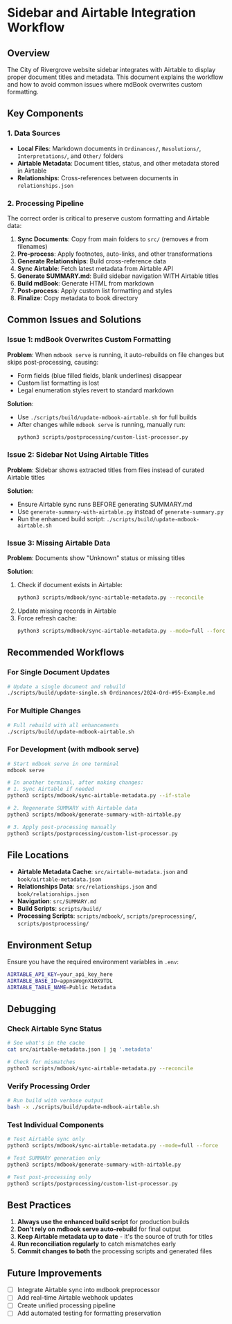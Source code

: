 # Sidebar and Airtable Integration Workflow

## Overview

The City of Rivergrove website sidebar integrates with Airtable to display proper document titles and metadata. This document explains the workflow and how to avoid common issues where mdBook overwrites custom formatting.

## Key Components

### 1. Data Sources

- **Local Files**: Markdown documents in `Ordinances/`, `Resolutions/`, `Interpretations/`, and `Other/` folders
- **Airtable Metadata**: Document titles, status, and other metadata stored in Airtable
- **Relationships**: Cross-references between documents in `relationships.json`

### 2. Processing Pipeline

The correct order is critical to preserve custom formatting and Airtable data:

1. **Sync Documents**: Copy from main folders to `src/` (removes `#` from filenames)
2. **Pre-process**: Apply footnotes, auto-links, and other transformations
3. **Generate Relationships**: Build cross-reference data
4. **Sync Airtable**: Fetch latest metadata from Airtable API
5. **Generate SUMMARY.md**: Build sidebar navigation WITH Airtable titles
6. **Build mdBook**: Generate HTML from markdown
7. **Post-process**: Apply custom list formatting and styles
8. **Finalize**: Copy metadata to book directory

## Common Issues and Solutions

### Issue 1: mdBook Overwrites Custom Formatting

**Problem**: When `mdbook serve` is running, it auto-rebuilds on file changes but skips post-processing, causing:
- Form fields (blue filled fields, blank underlines) disappear
- Custom list formatting is lost
- Legal enumeration styles revert to standard markdown

**Solution**: 
- Use `./scripts/build/update-mdbook-airtable.sh` for full builds
- After changes while `mdbook serve` is running, manually run:
  ```bash
  python3 scripts/postprocessing/custom-list-processor.py
  ```

### Issue 2: Sidebar Not Using Airtable Titles

**Problem**: Sidebar shows extracted titles from files instead of curated Airtable titles

**Solution**:
- Ensure Airtable sync runs BEFORE generating SUMMARY.md
- Use `generate-summary-with-airtable.py` instead of `generate-summary.py`
- Run the enhanced build script: `./scripts/build/update-mdbook-airtable.sh`

### Issue 3: Missing Airtable Data

**Problem**: Documents show "Unknown" status or missing titles

**Solution**:
1. Check if document exists in Airtable:
   ```bash
   python3 scripts/mdbook/sync-airtable-metadata.py --reconcile
   ```
2. Update missing records in Airtable
3. Force refresh cache:
   ```bash
   python3 scripts/mdbook/sync-airtable-metadata.py --mode=full --force
   ```

## Recommended Workflows

### For Single Document Updates

```bash
# Update a single document and rebuild
./scripts/build/update-single.sh Ordinances/2024-Ord-#95-Example.md
```

### For Multiple Changes

```bash
# Full rebuild with all enhancements
./scripts/build/update-mdbook-airtable.sh
```

### For Development (with mdbook serve)

```bash
# Start mdbook serve in one terminal
mdbook serve

# In another terminal, after making changes:
# 1. Sync Airtable if needed
python3 scripts/mdbook/sync-airtable-metadata.py --if-stale

# 2. Regenerate SUMMARY with Airtable data
python3 scripts/mdbook/generate-summary-with-airtable.py

# 3. Apply post-processing manually
python3 scripts/postprocessing/custom-list-processor.py
```

## File Locations

- **Airtable Metadata Cache**: `src/airtable-metadata.json` and `book/airtable-metadata.json`
- **Relationships Data**: `src/relationships.json` and `book/relationships.json`
- **Navigation**: `src/SUMMARY.md`
- **Build Scripts**: `scripts/build/`
- **Processing Scripts**: `scripts/mdbook/`, `scripts/preprocessing/`, `scripts/postprocessing/`

## Environment Setup

Ensure you have the required environment variables in `.env`:

```bash
AIRTABLE_API_KEY=your_api_key_here
AIRTABLE_BASE_ID=appnsWognX10X9TDL
AIRTABLE_TABLE_NAME=Public Metadata
```

## Debugging

### Check Airtable Sync Status

```bash
# See what's in the cache
cat src/airtable-metadata.json | jq '.metadata'

# Check for mismatches
python3 scripts/mdbook/sync-airtable-metadata.py --reconcile
```

### Verify Processing Order

```bash
# Run build with verbose output
bash -x ./scripts/build/update-mdbook-airtable.sh
```

### Test Individual Components

```bash
# Test Airtable sync only
python3 scripts/mdbook/sync-airtable-metadata.py --mode=full --force

# Test SUMMARY generation only
python3 scripts/mdbook/generate-summary-with-airtable.py

# Test post-processing only
python3 scripts/postprocessing/custom-list-processor.py
```

## Best Practices

1. **Always use the enhanced build script** for production builds
2. **Don't rely on mdbook serve auto-rebuild** for final output
3. **Keep Airtable metadata up to date** - it's the source of truth for titles
4. **Run reconciliation regularly** to catch mismatches early
5. **Commit changes to both** the processing scripts and generated files

## Future Improvements

- [ ] Integrate Airtable sync into mdbook preprocessor
- [ ] Add real-time Airtable webhook updates
- [ ] Create unified processing pipeline
- [ ] Add automated testing for formatting preservation